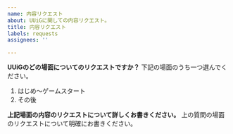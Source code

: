 ```yaml
---
name: 内容リクエスト
about: UUiGに関しての内容リクエスト。
title: 内容リクエスト
labels: requests
assignees: ''

---
```


**UUiGのどの場面についてのリクエストですか？**
下記の場面のうち一つ選んでください。

1. はじめ〜ゲームスタート
2. その後

**上記場面の内容のリクエストについて詳しくお書きください。**
上の質問の場面のリクエストについて明確にお書きください。

